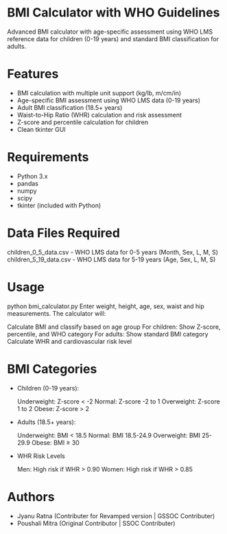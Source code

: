 # BMI Calculator with WHO Guidelines
Advanced BMI calculator with age-specific assessment using WHO LMS reference data for children (0-19 years) and standard BMI classification for adults.

# Features
- BMI calculation with multiple unit support (kg/lb, m/cm/in)
- Age-specific BMI assessment using WHO LMS data (0-19 years)
- Adult BMI classification (18.5+ years)
- Waist-to-Hip Ratio (WHR) calculation and risk assessment
- Z-score and percentile calculation for children
- Clean tkinter GUI

# Requirements
- Python 3.x
- pandas
- numpy
- scipy
- tkinter (included with Python)

# Data Files Required
children_0_5_data.csv - WHO LMS data for 0-5 years (Month, Sex, L, M, S)
children_5_19_data.csv - WHO LMS data for 5-19 years (Age, Sex, L, M, S)

# Usage
python bmi_calculator.py
Enter weight, height, age, sex, waist and hip measurements. The calculator will:

Calculate BMI and classify based on age group
For children: Show Z-score, percentile, and WHO category
For adults: Show standard BMI category
Calculate WHR and cardiovascular risk level

# BMI Categories
- Children (0-19 years):

    Underweight: Z-score < -2
    Normal: Z-score -2 to 1
    Overweight: Z-score 1 to 2
    Obese: Z-score > 2

- Adults (18.5+ years):

    Underweight: BMI < 18.5
    Normal: BMI 18.5-24.9
    Overweight: BMI 25-29.9
    Obese: BMI ≥ 30

- WHR Risk Levels

    Men: High risk if WHR > 0.90
    Women: High risk if WHR > 0.85

# Authors

* Jyanu Ratna (Contributer for Revamped version | GSSOC Contributer)
* Poushali Mitra (Original Contributor | SSOC Contributer)
